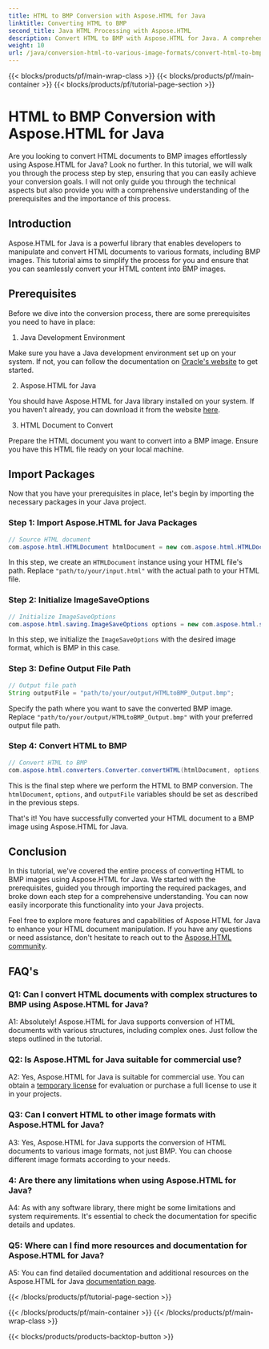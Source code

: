 ```yaml
---
title: HTML to BMP Conversion with Aspose.HTML for Java
linktitle: Converting HTML to BMP
second_title: Java HTML Processing with Aspose.HTML
description: Convert HTML to BMP with Aspose.HTML for Java. A comprehensive tutorial to seamlessly convert HTML documents into BMP images using Aspose.HTML for Java.
weight: 10
url: /java/conversion-html-to-various-image-formats/convert-html-to-bmp/
---
```


{{< blocks/products/pf/main-wrap-class >}}
{{< blocks/products/pf/main-container >}}
{{< blocks/products/pf/tutorial-page-section >}}

# HTML to BMP Conversion with Aspose.HTML for Java

Are you looking to convert HTML documents to BMP images effortlessly using Aspose.HTML for Java? Look no further. In this tutorial, we will walk you through the process step by step, ensuring that you can easily achieve your conversion goals. I will not only guide you through the technical aspects but also provide you with a comprehensive understanding of the prerequisites and the importance of this process. 

## Introduction

Aspose.HTML for Java is a powerful library that enables developers to manipulate and convert HTML documents to various formats, including BMP images. This tutorial aims to simplify the process for you and ensure that you can seamlessly convert your HTML content into BMP images.

## Prerequisites

Before we dive into the conversion process, there are some prerequisites you need to have in place:

1. Java Development Environment

Make sure you have a Java development environment set up on your system. If not, you can follow the documentation on [Oracle's website](https://www.oracle.com/java/technologies/javase-downloads.html) to get started.

2. Aspose.HTML for Java

You should have Aspose.HTML for Java library installed on your system. If you haven't already, you can download it from the website [here](https://releases.aspose.com/html/java/).

3. HTML Document to Convert

Prepare the HTML document you want to convert into a BMP image. Ensure you have this HTML file ready on your local machine.

## Import Packages

Now that you have your prerequisites in place, let's begin by importing the necessary packages in your Java project.

### Step 1: Import Aspose.HTML for Java Packages

```java
// Source HTML document
com.aspose.html.HTMLDocument htmlDocument = new com.aspose.html.HTMLDocument("path/to/your/input.html");
```

In this step, we create an `HTMLDocument` instance using your HTML file's path. Replace `"path/to/your/input.html"` with the actual path to your HTML file.

### Step 2: Initialize ImageSaveOptions

```java
// Initialize ImageSaveOptions
com.aspose.html.saving.ImageSaveOptions options = new com.aspose.html.saving.ImageSaveOptions(com.aspose.html.rendering.image.ImageFormat.Bmp);
```

In this step, we initialize the `ImageSaveOptions` with the desired image format, which is BMP in this case.

### Step 3: Define Output File Path

```java
// Output file path
String outputFile = "path/to/your/output/HTMLtoBMP_Output.bmp";
```

Specify the path where you want to save the converted BMP image. Replace `"path/to/your/output/HTMLtoBMP_Output.bmp"` with your preferred output file path.

### Step 4: Convert HTML to BMP

```java
// Convert HTML to BMP
com.aspose.html.converters.Converter.convertHTML(htmlDocument, options, outputFile);
```

This is the final step where we perform the HTML to BMP conversion. The `htmlDocument`, `options`, and `outputFile` variables should be set as described in the previous steps.

That's it! You have successfully converted your HTML document to a BMP image using Aspose.HTML for Java.

## Conclusion

In this tutorial, we've covered the entire process of converting HTML to BMP images using Aspose.HTML for Java. We started with the prerequisites, guided you through importing the required packages, and broke down each step for a comprehensive understanding. You can now easily incorporate this functionality into your Java projects.

Feel free to explore more features and capabilities of Aspose.HTML for Java to enhance your HTML document manipulation. If you have any questions or need assistance, don't hesitate to reach out to the [Aspose.HTML community](https://forum.aspose.com/).

## FAQ's

### Q1: Can I convert HTML documents with complex structures to BMP using Aspose.HTML for Java?

A1: Absolutely! Aspose.HTML for Java supports conversion of HTML documents with various structures, including complex ones. Just follow the steps outlined in the tutorial.

### Q2: Is Aspose.HTML for Java suitable for commercial use?

A2: Yes, Aspose.HTML for Java is suitable for commercial use. You can obtain a [temporary license](https://purchase.aspose.com/temporary-license/) for evaluation or purchase a full license to use it in your projects.

### Q3: Can I convert HTML to other image formats with Aspose.HTML for Java?

A3: Yes, Aspose.HTML for Java supports the conversion of HTML documents to various image formats, not just BMP. You can choose different image formats according to your needs.

### 4: Are there any limitations when using Aspose.HTML for Java?

A4: As with any software library, there might be some limitations and system requirements. It's essential to check the documentation for specific details and updates.

### Q5: Where can I find more resources and documentation for Aspose.HTML for Java?

A5: You can find detailed documentation and additional resources on the Aspose.HTML for Java [documentation page](https://reference.aspose.com/html/java/).

{{< /blocks/products/pf/tutorial-page-section >}}

{{< /blocks/products/pf/main-container >}}
{{< /blocks/products/pf/main-wrap-class >}}

{{< blocks/products/products-backtop-button >}}

